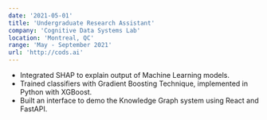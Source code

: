 ```yaml
---
date: '2021-05-01'
title: 'Undergraduate Research Assistant'
company: 'Cognitive Data Systems Lab'
location: 'Montreal, QC'
range: 'May - September 2021'
url: 'http://cods.ai'
---
```


- Integrated SHAP to explain output of Machine Learning models.
- Trained classifiers with Gradient Boosting Technique, implemented in Python with XGBoost.
- Built an interface to demo the Knowledge Graph system using React and FastAPI.
